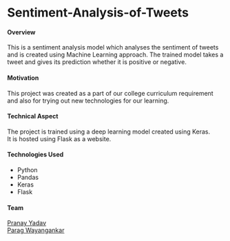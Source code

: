 # Sentiment-Analysis-of-Tweets

#### Overview
This is a sentiment analysis model which analyses the sentiment of tweets and is created using Machine Learning approach. The trained model takes a tweet and gives its prediction whether it is positive or negative.

#### Motivation
This project was created as a part of our college curriculum requirement and also for trying out new technologies for our learning.

#### Technical Aspect
The project is trained using a deep learning model created using Keras.  
It is hosted using Flask as a website.

#### Technologies Used
- Python
- Pandas
- Keras
- Flask

#### Team
[Pranay Yadav](https://github.com/gh0sty02)  
[Parag Wayangankar](https://github.com/parag1909)
